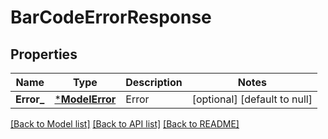 # BarCodeErrorResponse

## Properties

Name | Type | Description | Notes
------------ | ------------- | ------------- | -------------
**Error_** | [***ModelError**](Error.md) | Error  | [optional] [default to null]

[[Back to Model list]](../README.md#documentation-for-models) [[Back to API list]](../README.md#documentation-for-api-endpoints) [[Back to README]](../README.md)
